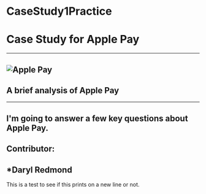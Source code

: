 # CaseStudy1Practice
# **Case Study for Apple Pay**
---
![Apple Pay](https://www.sunrise.ch/content/sunrise/en/residential/world-of-apple/apple-pay/_jcr_content/par/image/image.1559844471171.transform/article-s/woa-thema-apple-pay-contactless-logo-960x540.jpg)
---
## **A brief analysis of Apple Pay**
--- 
I'm going to answer a few key questions about Apple Pay.
---
Contributor: 
---
*Daryl Redmond
---
This is a test to see if this prints on a new line or not.